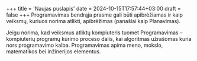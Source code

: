 +++
title = 'Naujas puslapis'
date = 2024-10-15T17:57:44+03:00
draft = false
+++
Programavimas bendrąja prasme gali būti apibrėžiamas ir kaip veiksmų, kuriuos norima atlikti, apibrėžimas (panašiai kaip Planavimas).

Jeigu norima, kad veiksmus atliktų kompiuteris tuomet Programavimas – kompiuterių programų kūrimo proceso dalis, kai algoritmas užrašomas kuria nors programavimo kalba. Programavimas apima meno, mokslo, matematikos bei inžinerijos elementus.